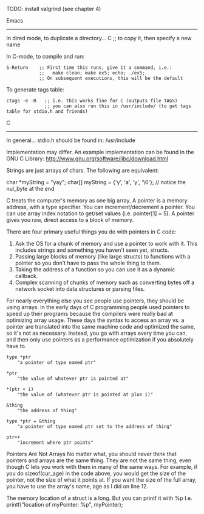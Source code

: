 TODO:
install valgrind (see chapter 4)


Emacs
*********
In dired mode, to duplicate a directory...
    C     ;; to copy it, then specify a new name

In C-mode, to compile and run:

    S-Return    ;; First time this runs, give it a command, i.e.:
                ;;   make clean; make ex5; echo; ./ex5;
                ;; On subsequent executions, this will be the default

To generate tags table:

    ctags -e -R   ;; i.e. this works fine for C (outputs file TAGS)
                  ;; you can also run this in /usr/include/ (to get tags table for stdio.h and friends)



C
*******

In general... stdio.h should be found in:
/usr/include

Implementation may differ. An example implementation can be found in the GNU C Library:
http://www.gnu.org/software/libc/download.html

Strings are just arrays of chars.
The following are equivalent:

   char *myString = "yay";
   char[] myString = {'y', 'a', 'y', '\0'}; // notice the nul_byte at the end

C treats the computer's memory as one big array.
A pointer is a memory address, with a type specifier.
You can increment/decrement a pointer.
You can use array index notation to get/set values (i.e. pointer[1] = 5).
A pointer gives you raw, direct access to a block of memory.

There are four primary useful things you do with pointers in C code:
1. Ask the OS for a chunk of memory and use a pointer to work with it. This includes strings and something you haven't seen yet, structs.
2. Passing large blocks of memory (like large structs) to functions with a pointer so you don't have to pass the whole thing to them.
3. Taking the address of a function so you can use it as a dynamic callback.
4. Complex scanning of chunks of memory such as converting bytes off a network socket into data structures or parsing files.

For nearly everything else you see people use pointers, they should be using arrays. In the early days of C programming people used pointers to speed up their programs because the compilers were really bad at optimizing array usage. These days the syntax to access an array vs. a pointer are translated into the same machine code and optimized the same, so it's not as necessary. Instead, you go with arrays every time you can, and then only use pointers as a performance optimization if you absolutely have to.

    type *ptr
        "a pointer of type named ptr"

    *ptr
        "the value of whatever ptr is pointed at"

    *(ptr + i)
        "the value of (whatever ptr is pointed at plus i)"

    &thing
        "the address of thing"

    type *ptr = &thing
        "a pointer of type named ptr set to the address of thing"

    ptr++
        "increment where ptr points"

Pointers Are Not Arrays
No matter what, you should never think that pointers and arrays are the same thing. They are not the same thing, even though C lets you work with them in many of the same ways. For example, if you do sizeof(cur_age) in the code above, you would get the size of the pointer, not the size of what it points at. If you want the size of the full array, you have to use the array's name, age as I did on line 12.

The memory location of a struct is a long.
But you can printf it with %p
I.e.    printf("location of myPointer: %p", myPointer);
